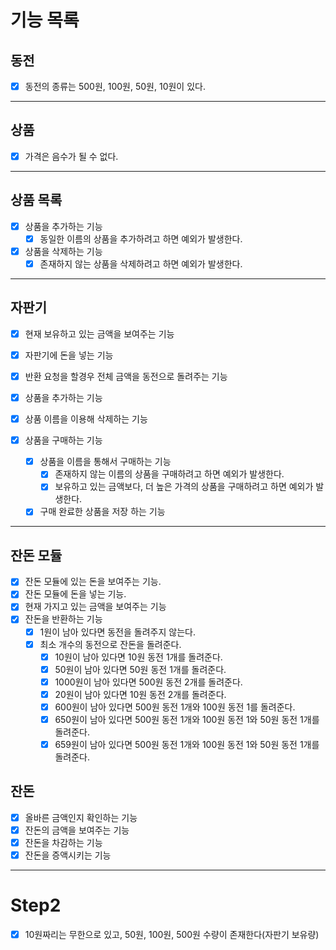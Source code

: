# 기능 목록

## 동전
- [x] 동전의 종류는 500원, 100원, 50원, 10원이 있다.

---

## 상품
- [x] 가격은 음수가 될 수 없다.

---

## 상품 목록
- [x] 상품을 추가하는 기능
    - [x] 동일한 이름의 상품을 추가하려고 하면 예외가 발생한다.
    
- [x] 상품을 삭제하는 기능
    - [x] 존재하지 않는 상품을 삭제하려고 하면 예외가 발생한다.
    
---

## 자판기
- [x] 현재 보유하고 있는 금액을 보여주는 기능
- [x] 자판기에 돈을 넣는 기능
- [x] 반환 요청을 할경우 전체 금액을 동전으로 돌려주는 기능
- [x] 상품을 추가하는 기능
- [x] 상품 이름을 이용해 삭제하는 기능

- [x] 상품을 구매하는 기능
    - [x] 상품을 이름을 통해서 구매하는 기능
        - [x] 존재하지 않는 이름의 상품을 구매하려고 하면 예외가 발생한다.
        - [x] 보유하고 있는 금액보다, 더 높은 가격의 상품을 구매하려고 하면 예외가 발생한다.
    - [x] 구매 완료한 상품을 저장 하는 기능

---

## 잔돈 모듈
- [x] 잔돈 모듈에 있는 돈을 보여주는 기능.
- [x] 잔돈 모듈에 돈을 넣는 기능.
- [x] 현재 가지고 있는 금액을 보여주는 기능
- [x] 잔돈을 반환하는 기능
    - [x] 1원이 남아 있다면 동전을 돌려주지 않는다.
    - [x] 최소 개수의 동전으로 잔돈을 돌려준다.
        - [x] 10원이 남아 있다면 10원 동전 1개를 돌려준다.
        - [x] 50원이 남아 있다면 50원 동전 1개를 돌려준다.
        - [x] 1000원이 남아 있다면 500원 동전 2개를 돌려준다.
        - [x] 20원이 남아 있다면 10원 동전 2개를 돌려준다.
        - [x] 600원이 남아 있다면 500원 동전 1개와 100원 동전 1를 돌려준다.
        - [x] 650원이 남아 있다면 500원 동전 1개와 100원 동전 1와 50원 동전 1개를 돌려준다.
        - [x] 659원이 남아 있다면 500원 동전 1개와 100원 동전 1와 50원 동전 1개를 돌려준다.
    
## 잔돈
- [x] 올바른 금액인지 확인하는 기능
- [x] 잔돈의 금액을 보여주는 기능
- [x] 잔돈을 차감하는 기능
- [x] 잔돈을 증액시키는 기능

---

# Step2
- [x] 10원짜리는 무한으로 있고, 50원, 100원, 500원 수량이 존재한다(자판기 보유량)